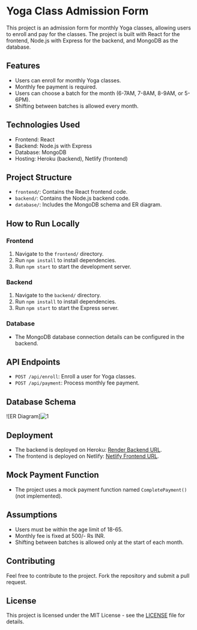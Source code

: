 # Yoga Class Admission Form

This project is an admission form for monthly Yoga classes, allowing users to enroll and pay for the classes. The project is built with React for the frontend, Node.js with Express for the backend, and MongoDB as the database.

## Features

- Users can enroll for monthly Yoga classes.
- Monthly fee payment is required.
- Users can choose a batch for the month (6-7AM, 7-8AM, 8-9AM, or 5-6PM).
- Shifting between batches is allowed every month.

## Technologies Used

- Frontend: React
- Backend: Node.js with Express
- Database: MongoDB
- Hosting: Heroku (backend), Netlify (frontend)

## Project Structure

- `frontend/`: Contains the React frontend code.
- `backend/`: Contains the Node.js backend code.
- `database/`: Includes the MongoDB schema and ER diagram.

## How to Run Locally

### Frontend

1. Navigate to the `frontend/` directory.
2. Run `npm install` to install dependencies.
3. Run `npm start` to start the development server.

### Backend

1. Navigate to the `backend/` directory.
2. Run `npm install` to install dependencies.
3. Run `npm start` to start the Express server.

### Database

- The MongoDB database connection details can be configured in the backend.

## API Endpoints

- `POST /api/enroll`: Enroll a user for Yoga classes.
- `POST /api/payment`: Process monthly fee payment.

## Database Schema

![ER Diagram]![1](https://github.com/ramanbajpai7/Assignment/assets/84241394/2cd7bf68-14d7-498e-9916-b4d227279dae)


## Deployment

- The backend is deployed on Heroku: [Render Backend URL](https://Render-backend-url).
- The frontend is deployed on Netlify: [Netlify Frontend URL](https://netlify-frontend-url).

## Mock Payment Function

- The project uses a mock payment function named `CompletePayment()` (not implemented).

## Assumptions

- Users must be within the age limit of 18-65.
- Monthly fee is fixed at 500/- Rs INR.
- Shifting between batches is allowed only at the start of each month.

## Contributing

Feel free to contribute to the project. Fork the repository and submit a pull request.

## License

This project is licensed under the MIT License - see the [LICENSE](LICENSE) file for details.
